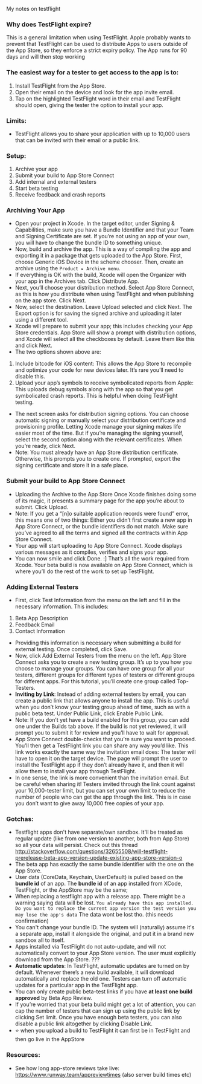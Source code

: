 My notes on testflight<!--more-->

### Why does TestFlight expire?
This is a general limitation when using TestFlight. Apple probably wants to prevent that TestFlight can be used to distribute Apps to users outside of the App Store, so they enforce a strict expiry policy. The App runs for 90 days and will then stop working

### The easiest way for a tester to get access to the app is to:
1. Install TestFlight from the App Store.
2. Open their email on the device and look for the app invite email.
3. Tap on the highlighted TestFlight word in their email and TestFlight should open, giving the tester the option to install your app.

### Limits:
- TestFlight allows you to share your application with up to 10,000 users that can be invited with their email or a public link.

### Setup:
1. Archive your app
2. Submit your build to App Store Connect
3. Add internal and external testers
4. Start beta testing
5. Receive feedback and crash reports

### Archiving Your App
- Open your project in Xcode. In the target editor, under Signing & Capabilities, make sure you have a Bundle Identifier and that your Team and Signing Certificate are set. If you’re not using an app of your own, you will have to change the bundle ID to something unique.
- Now, build and archive the app. This is a way of compiling the app and exporting it in a package that gets uploaded to the App Store. First, choose Generic iOS Device in the scheme chooser. Then, create an archive using the `Product ▸ Archive menu`.
- If everything is OK with the build, Xcode will open the Organizer with your app in the Archives tab. Click Distribute App.
- Next, you’ll choose your distribution method. Select App Store Connect, as this is how you distribute when using TestFlight and when publishing on the app store. Click Next.
- Now, select the destination. Leave Upload selected and click Next. The Export option is for saving the signed archive and uploading it later using a different tool.
- Xcode will prepare to submit your app; this includes checking your App Store credentials. App Store will show a prompt with distribution options, and Xcode will select all the checkboxes by default. Leave them like this and click Next.
- The two options shown above are:
 1. Include bitcode for iOS content: This allows the App Store to recompile and optimize your code for new devices later. It’s rare you’ll need to disable this.
 2. Upload your app’s symbols to receive symbolicated reports from Apple: This uploads debug symbols along with the app so that you get symbolicated crash reports. This is helpful when doing TestFlight testing.
- The next screen asks for distribution signing options. You can choose automatic signing or manually select your distribution certificate and provisioning profile. Letting Xcode manage your signing makes life easier most of the time. But if you’re managing the signing yourself, select the second option along with the relevant certificates. When you’re ready, click Next.
- Note: You must already have an App Store distribution certificate. Otherwise, this prompts you to create one. If prompted, export the signing certificate and store it in a safe place.

### Submit your build to App Store Connect
- Uploading the Archive to the App Store
Once Xcode finishes doing some of its magic, it presents a summary page for the app you’re about to submit. Click Upload.
- Note: If you get a “[n]o suitable application records were found” error, this means one of two things: Either you didn’t first create a new app in App Store Connect, or the bundle identifiers do not match. Make sure you’ve agreed to all the terms and signed all the contracts within App Store Connect.
- Your app will start uploading to App Store Connect. Xcode displays various messages as it compiles, verifies and signs your app.
- You can now smile and click Done. :] That’s all the work required from Xcode. Your beta build is now available on App Store Connect, which is where you’ll do the rest of the work to set up TestFlight.

### Adding External Testers
- First, click Test Information from the menu on the left and fill in the necessary information. This includes:
 1. Beta App Description
 2. Feedback Email
 3. Contact Information
- Providing this information is necessary when submitting a build for external testing. Once completed, click Save.
- Now, click Add External Testers from the menu on the left. App Store Connect asks you to create a new testing group. It’s up to you how you choose to manage your groups. You can have one group for all your testers, different groups for different types of testers or different groups for different apps. For this tutorial, you’ll create one group called Top-Testers.
- **Inviting by Link**: Instead of adding external testers by email, you can create a public link that allows anyone to install the app. This is useful when you don’t know your testing group ahead of time, such as with a public beta test. Under Public Link, click Enable Public Link.
- Note: If you don’t yet have a build enabled for this group, you can add one under the Builds tab above. If the build is not yet reviewed, it will prompt you to submit it for review and you’ll have to wait for approval.
- App Store Connect double-checks that you’re sure you want to proceed. You’ll then get a TestFlight link you can share any way you’d like. This link works exactly the same way the invitation email does: The tester will have to open it on the target device. The page will prompt the user to install the TestFlight app if they don’t already have it, and then it will allow them to install your app through TestFlight.
- In one sense, the link is more convenient than the invitation email. But be careful when sharing it! Testers invited through the link count against your 10,000-tester limit, but you can set your own limit to reduce the number of people who can get the app through the link. This is in case you don’t want to give away 10,000 free copies of your app.

### Gotchas:
- Testflight apps don't have separate/own sandbox. It'll be treated as regular update (like from one version to another, both from App Store) so all your data will persist. Check out this thread http://stackoverflow.com/questions/32655508/will-testflight-prerelease-beta-app-version-update-existing-app-store-version-o
- The beta app has exactly the same bundle identifier with the one on the App Store.
- User data (CoreData, Keychain, UserDefault) is pulled based on the **bundle id** of an app. The **bundle id** of an app installed from XCode, TestFlight, or the AppStore may be the same;
- When replacing a testflight app with a release app. There might be a warning saying data will be lost. `You already have this app installed. Do you want to replace the current app version the test version you may lose the app's data` The data wont be lost tho. (this needs confirmation)
- You can't change your bundle ID. The system will (naturally) assume it's a separate app, install it alongside the original, and put it in a brand new sandbox all to itself.
- Apps installed via TestFlight do not auto-update, and will not automatically convert to your App Store version. The user must explicitly download from the App Store. ???
- **Automatic updates**: In TestFlight, automatic updates are turned on by default. Whenever there’s a new build available, it will download automatically and replace the old one. Testers can turn off automatic updates for a particular app in the TestFlight app.
- You can only create public beta-test links if you have **at least one build approved** by Beta App Review.
- If you’re worried that your beta build might get a lot of attention, you can cap the number of testers that can sign up using the public link by clicking Set limit. Once you have enough beta testers, you can also disable a public link altogether by clicking Disable Link.
- ⭐️ when you upload a build to TestFlight it can first be in TestFlight and then go live in the AppStore
### Resources:
- See how long app-store reviews take live: https://www.runway.team/appreviewtimes (also server build times etc)
